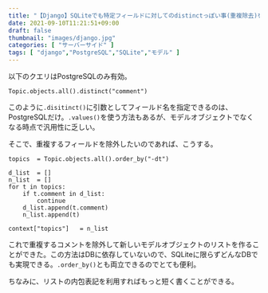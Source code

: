 ```yaml
---
title: "【Django】SQLiteでも特定フィールドに対してのdistinctっぽい事(重複除去)を行う【通常はPostgreSQLのみ有効】"
date: 2021-09-10T11:21:51+09:00
draft: false
thumbnail: "images/django.jpg"
categories: [ "サーバーサイド" ]
tags: [ "django","PostgreSQL","SQLite","モデル" ]
---
```


以下のクエリはPostgreSQLのみ有効。

    Topic.objects.all().distinct("comment")

このように`.disitinct()`に引数としてフィールド名を指定できるのは、PostgreSQLだけ。`.values()`を使う方法もあるが、モデルオブジェクトでなくなる時点で汎用性に乏しい。

そこで、重複するフィールドを除外したいのであれば、こうする。

    topics  = Topic.objects.all().order_by("-dt")

    d_list  = []
    n_list  = []
    for t in topics:
        if t.comment in d_list:
            continue
        d_list.append(t.comment)
        n_list.append(t)

    context["topics"]   = n_list
            
これで重複するコメントを除外して新しいモデルオブジェクトのリストを作ることができた。この方法はDBに依存していないので、SQLiteに限らずどんなDBでも実現できる。`.order_by()`とも両立できるのでとても便利。

ちなみに、リストの内包表記を利用すればもっと短く書くことができる。


